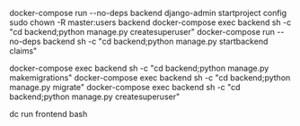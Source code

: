 <!-- docker-compose -f .docker/shell.yml run  web  django-admin startproject aplc -->
docker-compose run  --no-deps backend  django-admin startproject config
sudo chown -R master:users backend
docker-compose exec  backend  sh -c "cd backend;python manage.py createsuperuser"
docker-compose run  --no-deps backend  sh -c "cd backend;python manage.py startbackend claims"

docker-compose exec  backend  sh -c "cd backend;python manage.py makemigrations"
docker-compose exec  backend  sh -c "cd backend;python manage.py migrate"
docker-compose exec  backend  sh -c "cd backend;python manage.py createsuperuser"


dc run frontend bash
